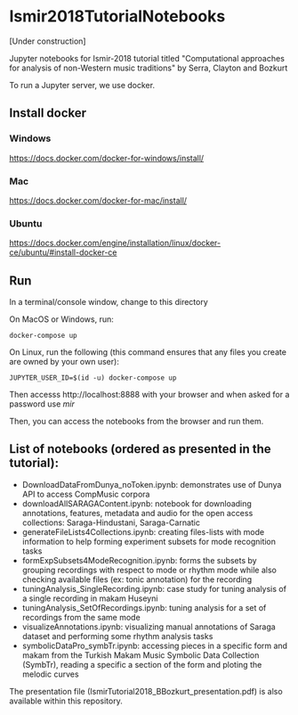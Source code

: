 # Ismir2018TutorialNotebooks

[Under construction]

Jupyter notebooks for Ismir-2018 tutorial titled "Computational approaches for analysis of non-Western music traditions" by Serra, Clayton and Bozkurt

To run a Jupyter server, we use docker.

## Install docker

### Windows
https://docs.docker.com/docker-for-windows/install/

### Mac
https://docs.docker.com/docker-for-mac/install/

### Ubuntu
https://docs.docker.com/engine/installation/linux/docker-ce/ubuntu/#install-docker-ce

## Run
In a terminal/console window, change to this directory

On MacOS or Windows, run:

    docker-compose up

On Linux, run the following (this command ensures that any files you create are owned by your own user):

    JUPYTER_USER_ID=$(id -u) docker-compose up

Then accesss http://localhost:8888 with your browser and when asked for a
password use _mir_

Then, you can access the notebooks from the browser and run them.

## List of notebooks (ordered as presented in the tutorial):
* DownloadDataFromDunya_noToken.ipynb: demonstrates use of Dunya API to access CompMusic corpora
* downloadAllSARAGAContent.ipynb: notebook for downloading annotations, features, metadata and audio for the open access collections: Saraga-Hindustani, Saraga-Carnatic
* generateFileLists4Collections.ipynb: creating files-lists with mode information to help forming experiment subsets for mode recognition tasks
* formExpSubsets4ModeRecognition.ipynb: forms the subsets by grouping recordings with respect to mode or rhythm mode while also checking available files (ex: tonic annotation) for the recording
* tuningAnalysis_SingleRecording.ipynb: case study for tuning analysis of a single recording in makam Huseyni
* tuningAnalysis_SetOfRecordings.ipynb: tuning analysis for a set of recordings from the same mode
* visualizeAnnotations.ipynb: visualizing manual annotations of Saraga dataset and performing some rhythm analysis tasks
* symbolicDataPro_symbTr.ipynb: accessing pieces in a specific form and makam from the Turkish Makam Music Symbolic Data Collection (SymbTr), reading a specific a section of the form and ploting the melodic curves

The presentation file (IsmirTutorial2018_BBozkurt_presentation.pdf) is also available within this repository.


